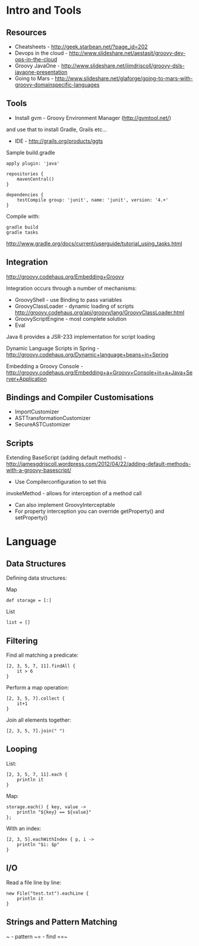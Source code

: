 Intro and Tools
===============

Resources
---------

* Cheatsheets - http://geek.starbean.net/?page_id=202
* Devops in the cloud - http://www.slideshare.net/aestasit/groovy-dev-ops-in-the-cloud
* Groovy JavaOne - http://www.slideshare.net/jimdriscoll/groovy-dsls-javaone-presentation
* Going to Mars - http://www.slideshare.net/glaforge/going-to-mars-with-groovy-domainspecific-languages

Tools
-----

* Install gvm - Groovy Environment Manager (http://gvmtool.net/)

and use that to install Gradle, Grails etc...

* IDE - http://grails.org/products/ggts

Sample build.gradle

    apply plugin: 'java'

    repositories {
        mavenCentral()
    }
    
    dependencies {
        testCompile group: 'junit', name: 'junit', version: '4.+'
    }
  
Compile with:

    gradle build
    gradle tasks
    
http://www.gradle.org/docs/current/userguide/tutorial_using_tasks.html

Integration
-----------

http://groovy.codehaus.org/Embedding+Groovy

Integration occurs through a number of mechanisms:

* GroovyShell - use Binding to pass variables
* GroovyClassLoader - dynamic loading of scripts http://groovy.codehaus.org/api/groovy/lang/GroovyClassLoader.html
* GroovyScriptEngine - most complete solution
* Eval

Java 6 provides a JSR-233 implementation for script loading

Dynamic Language Scripts in Spring - http://groovy.codehaus.org/Dynamic+language+beans+in+Spring

Embedding a Groovy Console - http://groovy.codehaus.org/Embedding+a+Groovy+Console+in+a+Java+Server+Application

Bindings and Compiler Customisations
------------------------------------

* ImportCustomizer
* ASTTransformationCustomizer
* SecureASTCustomizer

Scripts
-------

Extending BaseScript (adding default methods) - http://jamesgdriscoll.wordpress.com/2012/04/22/adding-default-methods-with-a-groovy-basescript/
* Use Compilerconfiguration to set this

invokeMethod - allows for interception of a method call
* Can also implement GroovyInterceptable
* For property interception you can override getProperty() and setProperty()

Language
========

Data Structures
---------------

Defining data structures:

Map

    def storage = [:]
    
List

    list = []

Filtering
---------

Find all matching a predicate:

    [2, 3, 5, 7, 11].findAll { 
        it > 6 
    }
    
Perform a map operation:

    [2, 3, 5, 7].collect { 
        it+1 
    }
    
Join all elements together:

    [2, 3, 5, 7].join(" ")
    
Looping
-------

List:

    [2, 3, 5, 7, 11].each { 
        println it 
    }
    
Map:

    storage.each() { key, value -> 
        println "${key} == ${value}" 
    };
    
With an index:

    [2, 3, 5].eachWithIndex { p, i -> 
        println "$i: $p" 
    }
    
I/O
---

Read a file line by line:

    new File("test.txt").eachLine { 
        println it 
    }

Strings and Pattern Matching
----------------------------

~ - pattern
~= - find
==~

